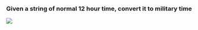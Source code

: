### Given a string of normal 12 hour time, convert it to military time

![](https://lcym.org/wp-content/uploads/2018/01/Military-Time-Table-300x209.jpg)
